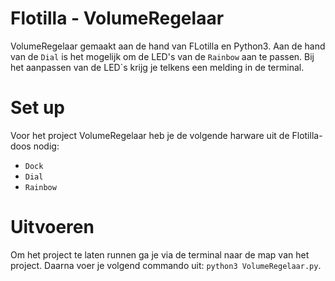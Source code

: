 # Flotilla - VolumeRegelaar
VolumeRegelaar gemaakt aan de hand van FLotilla en Python3. Aan de hand van de `Dial` is het mogelijk om de LED's van de `Rainbow` aan te passen. Bij het aanpassen van de LED`s krijg je telkens een melding in de terminal.

# Set up
Voor het project VolumeRegelaar heb je de volgende harware uit de Flotilla-doos nodig:
- `Dock`
- `Dial`
- `Rainbow`

# Uitvoeren
Om het project te laten runnen ga je via de terminal naar de map van het project. Daarna voer je volgend commando uit: `python3 VolumeRegelaar.py`.
